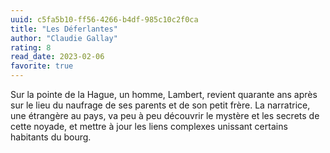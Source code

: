 ```yaml
---
uuid: c5fa5b10-ff56-4266-b4df-985c10c2f0ca
title: "Les Déferlantes"
author: "Claudie Gallay"
rating: 8
read_date: 2023-02-06
favorite: true
---
```


Sur la pointe de la Hague, un homme, Lambert, revient quarante ans après sur le lieu du naufrage de ses parents et de son petit frère. La narratrice, une étrangère au pays, va peu à peu découvrir le mystère et les secrets de cette noyade, et mettre à jour les liens complexes unissant certains habitants du bourg.